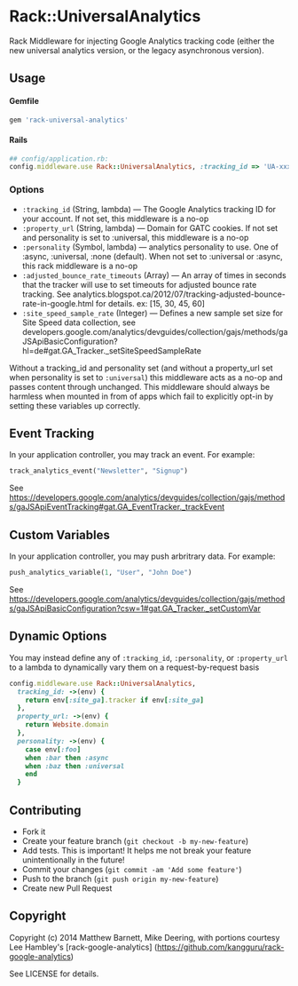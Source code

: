 # Rack::UniversalAnalytics

Rack Middleware for injecting Google Analytics tracking code (either the new universal analytics version, or the legacy asynchronous version).

## Usage

#### Gemfile

```ruby
gem 'rack-universal-analytics'
```

#### Rails

```ruby
## config/application.rb:
config.middleware.use Rack::UniversalAnalytics, :tracking_id => 'UA-xxxxxx-x'
```

### Options

* `:tracking_id` (String, lambda) — The Google Analytics tracking ID for your account. If not set, this middleware is a no-op
* `:property_url` (String, lambda) — Domain for GATC cookies. If not set and personality is set to :universal, this middleware is a no-op
* `:personality` (Symbol, lambda) — analytics personality to use. One of :async, :universal, :none (default). When not set to :universal or :async, this rack middleware is a no-op
* `:adjusted_bounce_rate_timeouts` (Array) — An array of times in seconds that the tracker will use to set timeouts for adjusted bounce rate tracking. See analytics.blogspot.ca/2012/07/tracking-adjusted-bounce-rate-in-google.html for details. ex: [15, 30, 45, 60]
* `:site_speed_sample_rate` (Integer) — Defines a new sample set size for Site Speed data collection, see developers.google.com/analytics/devguides/collection/gajs/methods/gaJSApiBasicConfiguration?hl=de#gat.GA_Tracker._setSiteSpeedSampleRate


Without a tracking_id and personality set (and without a property_url set when personality is set to `:universal`) this middleware acts as a no-op and passes
content through unchanged. This middleware should always be harmless when mounted in from of apps which fail to explicitly opt-in by setting these variables up correctly.

## Event Tracking

In your application controller, you may track an event. For example:

```ruby
track_analytics_event("Newsletter", "Signup")
```

See https://developers.google.com/analytics/devguides/collection/gajs/methods/gaJSApiEventTracking#gat.GA_EventTracker._trackEvent

## Custom Variables

In your application controller, you may push arbritrary data. For example:

```ruby
push_analytics_variable(1, "User", "John Doe")
```

See https://developers.google.com/analytics/devguides/collection/gajs/methods/gaJSApiBasicConfiguration?csw=1#gat.GA_Tracker._setCustomVar

## Dynamic Options

You may instead define any of `:tracking_id`, `:personality`, or `:property_url` to a lambda to dynamically vary them on a request-by-request basis

```ruby
config.middleware.use Rack::UniversalAnalytics, 
  tracking_id: ->(env) {
    return env[:site_ga].tracker if env[:site_ga]
  },
  property_url: ->(env) {
    return Website.domain
  },
  personality: ->(env) {
    case env[:foo]
    when :bar then :async
    when :baz then :universal
    end
  }

```

## Contributing

* Fork it
* Create your feature branch (`git checkout -b my-new-feature`)
* Add tests. This is important! It helps me not break your feature unintentionally in the future!
* Commit your changes (`git commit -am 'Add some feature'`)
* Push to the branch (`git push origin my-new-feature`)
* Create new Pull Request


## Copyright
Copyright (c) 2014 Matthew Barnett, Mike Deering, with portions courtesy Lee Hambley's [rack-google-analytics] (https://github.com/kangguru/rack-google-analytics)

See LICENSE for details.
